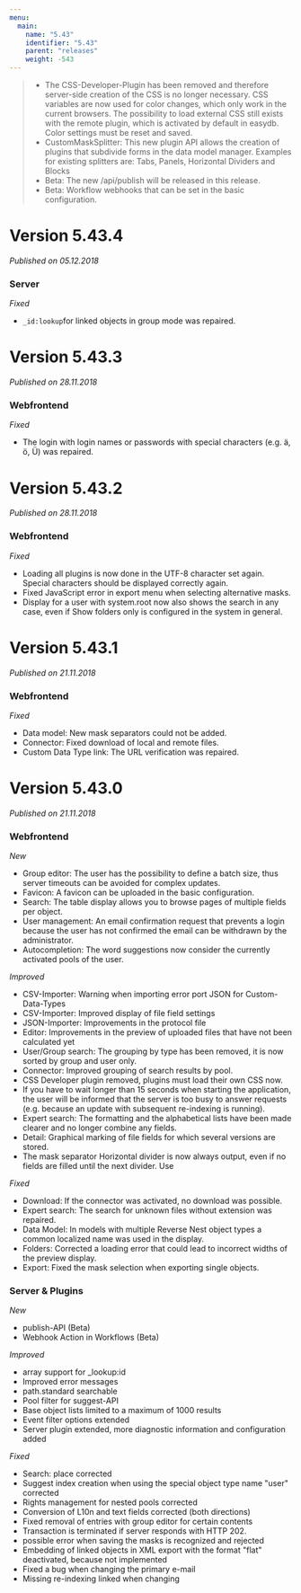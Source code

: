 ```yaml
---
menu:
  main:
    name: "5.43"
    identifier: "5.43"
    parent: "releases"
    weight: -543
---
```


> - The CSS-Developer-Plugin has been removed and therefore server-side creation of the CSS is no longer necessary. CSS variables are now used for color changes, which only work in the current browsers. The possibility to load external CSS still exists with the remote plugin, which is activated by default in easydb. Color settings must be reset and saved.
> - CustomMaskSplitter: This new plugin API allows the creation of plugins that subdivide forms in the data model manager. Examples for existing splitters are: Tabs, Panels, Horizontal Dividers and Blocks
> - Beta: The new /api/publish will be released in this release.
> - Beta: Workflow webhooks that can be set in the basic configuration.
>

# Version 5.43.4

*Published on 05.12.2018*

### Server

*Fixed*

- `_id:lookup`for linked objects in group mode was repaired.

# Version 5.43.3

*Published on 28.11.2018*

### Webfrontend

*Fixed*

- The login with login names or passwords with special characters (e.g. ä, ö, Ü) was repaired.

# Version 5.43.2

*Published on 28.11.2018*

### Webfrontend

*Fixed*

- Loading all plugins is now done in the UTF-8 character set again. Special characters should be displayed correctly again.
- Fixed JavaScript error in export menu when selecting alternative masks.
- Display for a user with system.root now also shows the search in any case, even if Show folders only is configured in the system in general.

# Version 5.43.1

*Published on 21.11.2018*

### Webfrontend

*Fixed*

- Data model: New mask separators could not be added.
- Connector: Fixed download of local and remote files.
- Custom Data Type link: The URL verification was repaired.

# Version 5.43.0

*Published on 21.11.2018*

### Webfrontend

*New*

- Group editor: The user has the possibility to define a batch size, thus server timeouts can be avoided for complex updates.
- Favicon: A favicon can be uploaded in the basic configuration.
- Search: The table display allows you to browse pages of multiple fields per object.
- User management: An email confirmation request that prevents a login because the user has not confirmed the email can be withdrawn by the administrator.
- Autocompletion: The word suggestions now consider the currently activated pools of the user.

*Improved*

- CSV-Importer: Warning when importing error port JSON for Custom-Data-Types
- CSV-Importer: Improved display of file field settings
- JSON-Importer: Improvements in the protocol file
- Editor: Improvements in the preview of uploaded files that have not been calculated yet
- User/Group search: The grouping by type has been removed, it is now sorted by group and user only.
- Connector: Improved grouping of search results by pool.
- CSS Developer plugin removed, plugins must load their own CSS now.
- If you have to wait longer than 15 seconds when starting the application, the user will be informed that the server is too busy to answer requests (e.g. because an update with subsequent re-indexing is running).
- Expert search: The formatting and the alphabetical lists have been made clearer and no longer combine any fields.
- Detail: Graphical marking of file fields for which several versions are stored.
- The mask separator Horizontal divider is now always output, even if no fields are filled until the next divider. Use 

*Fixed*

- Download: If the connector was activated, no download was possible.
- Expert search: The search for unknown files without extension was repaired.
- Data Model: In models with multiple Reverse Nest object types a common localized name was used in the display.
- Folders: Corrected a loading error that could lead to incorrect widths of the preview display.
- Export: Fixed the mask selection when exporting single objects.

### Server & Plugins

*New*

- publish-API (Beta)
- Webhook Action in Workflows (Beta)

*Improved*

- array support for _lookup:id
- Improved error messages
- path.standard searchable
- Pool filter for suggest-API
- Base object lists limited to a maximum of 1000 results
- Event filter options extended
- Server plugin extended, more diagnostic information and configuration added

*Fixed*

- Search: place corrected
- Suggest index creation when using the special object type name "user" corrected
- Rights management for nested pools corrected
- Conversion of L10n and text fields corrected (both directions)
- Fixed removal of entries with group editor for certain contents
- Transaction is terminated if server responds with HTTP 202.
- possible error when saving the masks is recognized and rejected
- Embedding of linked objects in XML export with the format "flat" deactivated, because not implemented
- Fixed a bug when changing the primary e-mail
- Missing re-indexing linked when changing

